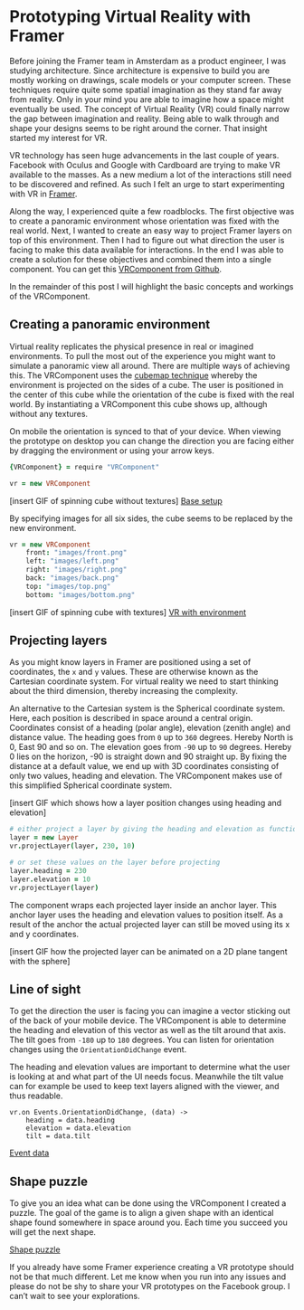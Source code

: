 # Prototyping Virtual Reality with Framer

Before joining the Framer team in Amsterdam as a product engineer, I was studying architecture. Since architecture is expensive to build you are mostly working on drawings, scale models or your computer screen. These techniques require quite some spatial imagination as they stand far away from reality. Only in your mind you are able to imagine how a space might eventually be used. The concept of Virtual Reality (VR) could finally narrow the gap between imagination and reality. Being able to walk through and shape your designs seems to be right around the corner. That insight started my interest for VR.

VR technology has seen huge advancements in the last couple of years. Facebook with Oculus and Google with Cardboard are trying to make VR available to the masses. As a new medium a lot of the interactions still need to be discovered and refined. As such I felt an urge to start experimenting with VR in [Framer](http://framerjs.com).

Along the way, I experienced quite a few roadblocks. The first objective was to create a panoramic environment whose orientation was fixed with the real world. Next, I wanted to create an easy way to project Framer layers on top of this environment. Then I had to figure out what direction the user is facing to make this data available for interactions. In the end I was able to create a solution for these objectives and combined them into a single component. You can get this [VRComponent from Github](https://github.com/jonastreub/VRComponent).

In the remainder of this post I will highlight the basic concepts and workings of the VRComponent.

## Creating a panoramic environment

Virtual reality replicates the physical presence in real or imagined environments. To pull the most out of the experience you might want to simulate a panoramic view all around. There are multiple ways of achieving this. The VRComponent uses the [cubemap technique](https://en.wikipedia.org/wiki/Cube_mapping) whereby the environment is projected on the sides of a cube. The user is positioned in the center of this cube while the orientation of the cube is fixed with the real world. By instantiating a VRComponent this cube shows up, although without any textures.

On mobile the orientation is synced to that of your device. When viewing the prototype on desktop you can change the direction you are facing either by dragging the environment or using your arrow keys.

```coffee
{VRComponent} = require "VRComponent"

vr = new VRComponent
```

[insert GIF of spinning cube without textures]
[Base setup](http://share.framerjs.com/dqsd8kr5exij/)

By specifying images for all six sides, the cube seems to be replaced by the new environment.

```coffee
vr = new VRComponent
	front: "images/front.png"
	left: "images/left.png"
	right: "images/right.png"
	back: "images/back.png"
	top: "images/top.png"
	bottom: "images/bottom.png"
```

[insert GIF of spinning cube with textures]
[VR with environment](http://share.framerjs.com/arjr2gxl3g63/)

## Projecting layers

As you might know layers in Framer are positioned using a set of coordinates, the `x` and `y` values. These are otherwise known as the Cartesian coordinate system. For virtual reality we need to start thinking about the third dimension, thereby increasing the complexity.

An alternative to the Cartesian system is the Spherical coordinate system. Here, each position is described in space around a central origin. Coordinates consist of a heading (polar angle), elevation (zenith angle) and distance value. The heading goes from `0` up to `360` degrees. Hereby North is 0, East 90 and so on. The elevation goes from `-90` up to `90` degrees. Hereby 0 lies on the horizon, -90 is straight down and 90 straight up. By fixing the distance at a default value, we end up with 3D coordinates consisting of only two values, heading and elevation. The VRComponent makes use of this simplified Spherical coordinate system.

[insert GIF which shows how a layer position changes using heading and elevation]

```coffee
# either project a layer by giving the heading and elevation as function parameters
layer = new Layer
vr.projectLayer(layer, 230, 10)

# or set these values on the layer before projecting
layer.heading = 230
layer.elevation = 10
vr.projectLayer(layer)
```

The component wraps each projected layer inside an anchor layer. This anchor layer uses the heading and elevation values to position itself. As a result of the anchor the actual projected layer can still be moved using its x and y coordinates.

[insert GIF how the projected layer can be animated on a 2D plane tangent with the sphere]

## Line of sight

To get the direction the user is facing you can imagine a vector sticking out of the back of your mobile device. The VRComponent is able to determine the heading and elevation of this vector as well as the tilt around that axis. The tilt goes from `-180` up to `180` degrees. You can listen for orientation changes using the `OrientationDidChange` event.

The heading and elevation values are important to determine what the user is looking at and what part of the UI needs focus. Meanwhile the tilt value can for example be used to keep text layers aligned with the viewer, and thus readable.

```
vr.on Events.OrientationDidChange, (data) ->
	heading = data.heading
	elevation = data.elevation
	tilt = data.tilt
```

[Event data](http://share.framerjs.com/lhe5hjvrn23a/)

## Shape puzzle

To give you an idea what can be done using the VRComponent I created a puzzle. The goal of the game is to align a given shape with an identical shape found somewhere in space around you. Each time you succeed you will get the next shape.

[Shape puzzle](http://share.framerjs.com/qwtvejgd8y4d/)

If you already have some Framer experience creating a VR prototype should not be that much different. Let me know when you run into any issues and please do not be shy to share your VR prototypes on the Facebook group. I can’t wait to see your explorations.